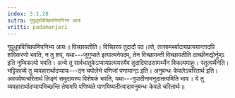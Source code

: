 ```yaml
---
index: 3.1.28
sutra: गुपूधूपविच्छिपणिपनिभ्य आयः
vritti: padamanjari
---
```


 गूपूधूपविच्छिपणिपनिभ्य आयः॥ विच्छायतीति। विच्छिरयं तुदादौ पठ।ल्ते, तत्सामर्थ्यादायप्रत्ययान्तादपि शविकरणो भवति, न तु शप्, यथा---जुगुप्सते इत्यात्मनेपदम्, तेन विच्छायन्ती विच्छायतीति ठाच्छीनद्योर्नुम्ऽ इति नुम्विकल्पो भवति। अन्ये तु सार्वधातुकेऽप्यायप्रत्ययस्यैव तुदादिपाठसामर्थ्येन विकल्पमाहुः। स्तुत्यर्थेनेति। भट्टिकाव्ये तु व्यवहारार्थादप्यायः---ठ्न चपोलेभे वणिजां पणायान्ऽ इति। अनुबन्धः केवलेऽचरितार्थ इति। अवयवेष्वचरितार्थ लिङ्गं समुदायस्य विशेषकं भवति, यथा---गुपादीनामनुदातत्वमिति भावः। ये तु व्यवहारार्थादप्यायमिच्छन्ति तेषामपि पणिष्यते पाणयिष्यतीत्यादावनुबन्धः केवले चरितार्थः॥